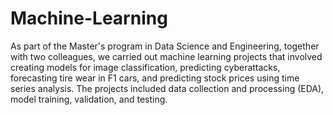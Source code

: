 # Machine-Learning

As part of the Master's program in Data Science and Engineering, together with two colleagues, we carried out machine learning projects that involved creating models for image classification, predicting cyberattacks, forecasting tire wear in F1 cars, and predicting stock prices using time series analysis. The projects included data collection and processing (EDA), model training, validation, and testing.
